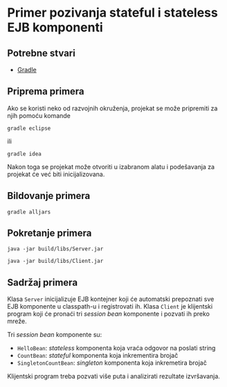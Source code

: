 # Primer pozivanja stateful i stateless EJB komponenti

## Potrebne stvari

* [Gradle](https://gradle.org)

## Priprema primera

Ako se koristi neko od razvojnih okruženja, projekat se može pripremiti za njih pomoću komande

`gradle eclipse`

ili 

`gradle idea`

Nakon toga se projekat može otvoriti u izabranom alatu i podešavanja za 
projekat će već biti inicijalizovana.

## Bildovanje primera

`gradle alljars`

## Pokretanje primera

`java -jar build/libs/Server.jar`

`java -jar build/libs/Client.jar`

## Sadržaj primera

Klasa `Server` inicijalizuje EJB kontejner koji će automatski prepoznati
sve EJB komponente u classpath-u i registrovati ih. Klasa `Client` je
klijentski program koji će pronaći tri *session bean* komponente i pozvati
ih preko mreže.

Tri *session bean* komponente su:

* `HelloBean`: *stateless* komponenta koja vraća odgovor na poslati string
* `CountBean`: *stateful* komponenta koja inkrementira brojač
* `SingletonCountBean`: *singleton* komponenta koja inkremetira brojač 

Klijentski program treba pozvati više puta i analizirati rezultate 
izvršavanja.